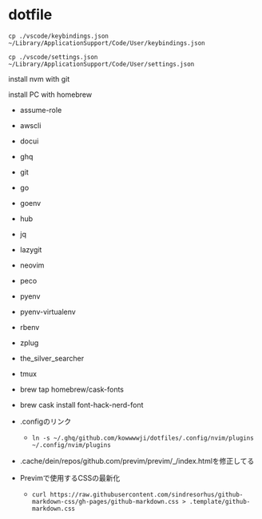 # dotfile

`cp ./vscode/keybindings.json ~/Library/ApplicationSupport/Code/User/keybindings.json`

`cp ./vscode/settings.json ~/Library/ApplicationSupport/Code/User/settings.json`

install nvm with git  

install PC with homebrew  
  - assume-role
  - awscli
  - docui
  - ghq
  - git
  - go
  - goenv
  - hub
  - jq
  - lazygit
  - neovim
  - peco
  - pyenv
  - pyenv-virtualenv
  - rbenv
  - zplug
  - the_silver_searcher
  - tmux
  - brew tap homebrew/cask-fonts
  - brew cask install font-hack-nerd-font

- .configのリンク
  - `ln -s ~/.ghq/github.com/kowwwwji/dotfiles/.config/nvim/plugins ~/.config/nvim/plugins`

- .cache/dein/repos/github.com/previm/previm/_/index.htmlを修正してる

- Previmで使用するCSSの最新化
  - `curl https://raw.githubusercontent.com/sindresorhus/github-markdown-css/gh-pages/github-markdown.css > .template/github-markdown.css`
